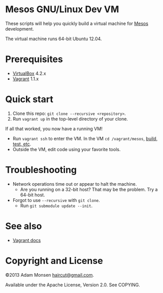 # Mesos GNU/Linux Dev VM

These scripts will help you quickly build a virtual machine
for [Mesos](http://incubator.apache.org/mesos/) development. 

The virtual machine runs 64-bit Ubuntu 12.04.

# Prerequisites

* [VirtualBox](https://www.virtualbox.org) 4.2.x
* [Vagrant](http://www.vagrantup.com) 1.1.x

# Quick start

1. Clone this repo: `git clone --recursive <repository>`.
1. Run `vagrant up` in the top-level directory of your clone.

If all that worked, you now have a running VM!

* Run `vagrant ssh` to enter the VM. In the VM `cd /vagrant/mesos`,
  [build, test, etc](https://github.com/apache/mesos/blob/trunk/README).
* Outside the VM, edit code using your favorite tools.

# Troubleshooting

* Network operations time out or appear to halt the machine.
  * Are you running on a 32-bit host? That may be the
    problem. Try a 64-bit host.
* Forgot to use `--recursive` with `git clone`.
  * Run `git submodule update --init`.

# See also

* [Vagrant docs](http://docs.vagrantup.com/v2/)

# Copyright and License

©2013 Adam Monsen <haircut@gmail.com>.

Available under the Apache License, Version 2.0. See COPYING.

